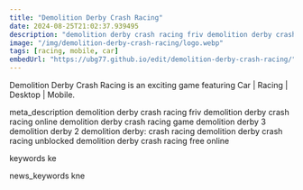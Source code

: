 ```yaml
---
title: "Demolition Derby Crash Racing"
date: 2024-08-25T21:02:37.939495
description: "demolition derby crash racing friv demolition derby crash racing online demolition derby crash racing game demolition derby 3 demolition derby 2 demolition derby: crash racing demolition derby crash racing unblocked demolition derby crash racing free online"
image: "/img/demolition-derby-crash-racing/logo.webp"
tags: [racing, mobile, car]
embedUrl: "https://ubg77.github.io/edit/demolition-derby-crash-racing/"
---
```


Demolition Derby Crash Racing is an exciting game featuring Car | Racing | Desktop | Mobile.

meta_description
demolition derby crash racing friv demolition derby crash racing online demolition derby crash racing game demolition derby 3 demolition derby 2 demolition derby: crash racing demolition derby crash racing unblocked demolition derby crash racing free online


keywords
ke


news_keywords
kne

